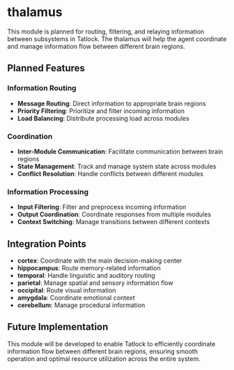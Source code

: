 # thalamus

This module is planned for routing, filtering, and relaying information between subsystems in Tatlock. The thalamus will help the agent coordinate and manage information flow between different brain regions.

## Planned Features

### Information Routing
- **Message Routing**: Direct information to appropriate brain regions
- **Priority Filtering**: Prioritize and filter incoming information
- **Load Balancing**: Distribute processing load across modules

### Coordination
- **Inter-Module Communication**: Facilitate communication between brain regions
- **State Management**: Track and manage system state across modules
- **Conflict Resolution**: Handle conflicts between different modules

### Information Processing
- **Input Filtering**: Filter and preprocess incoming information
- **Output Coordination**: Coordinate responses from multiple modules
- **Context Switching**: Manage transitions between different contexts

## Integration Points

- **cortex**: Coordinate with the main decision-making center
- **hippocampus**: Route memory-related information
- **temporal**: Handle linguistic and auditory routing
- **parietal**: Manage spatial and sensory information flow
- **occipital**: Route visual information
- **amygdala**: Coordinate emotional context
- **cerebellum**: Manage procedural information

## Future Implementation

This module will be developed to enable Tatlock to efficiently coordinate information flow between different brain regions, ensuring smooth operation and optimal resource utilization across the entire system.
